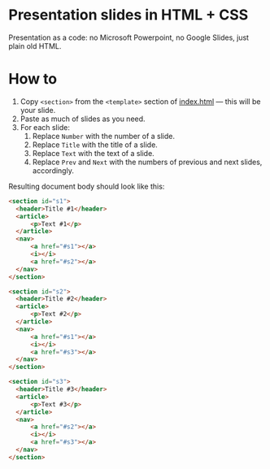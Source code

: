 # Presentation slides in HTML + CSS
Presentation as a code: no Microsoft Powerpoint, no Google Slides, just plain old HTML.

# How to

1. Copy `<section>` from the `<template>` section of [index.html](/index.html) — this will be your slide.
1. Paste as much of slides as you need.
1. For each slide:
    1. Replace `Number` with the number of a slide.
    1. Replace `Title` with the title of a slide.
    1. Replace `Text` with the text of a slide.
    1. Replace `Prev` and `Next` with the numbers of previous and next slides, accordingly.
    
Resulting document body should look like this:
```html
<section id="s1">
  <header>Title #1</header>
  <article>
      <p>Text #1</p>
  </article>
  <nav>
      <a href="#s1"></a>
      <i></i>
      <a href="#s2"></a>
  </nav>
</section>

<section id="s2">
  <header>Title #2</header>
  <article>
      <p>Text #2</p>
  </article>
  <nav>
      <a href="#s1"></a>
      <i></i>
      <a href="#s3"></a>
  </nav>
</section>

<section id="s3">
  <header>Title #3</header>
  <article>
      <p>Text #3</p>
  </article>
  <nav>
      <a href="#s2"></a>
      <i></i>
      <a href="#s3"></a>
  </nav>
</section>
```
 

